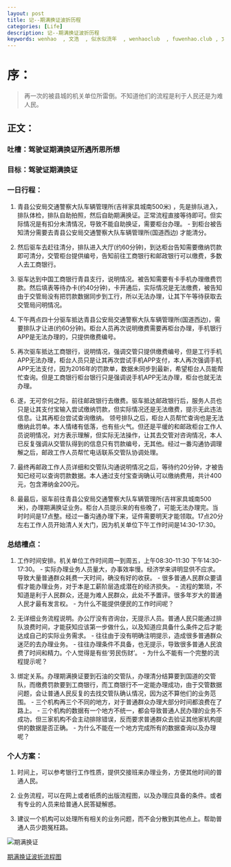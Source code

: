 ```yaml
---
layout: post
title: 记--期满换证波折历程
categories: [Life]
description: 记--期满换证波折历程
keywords: wenhao  , 文浩  , 似水似流年  , wenhaoclub  , fuwenhao.club , 文浩的博客
---
```

# 序：
> 再一次的被县城的机关单位所雷倒。不知道他们的流程是利于人民还是为难人民。

## 正文：
### 吐槽：驾驶证期满换证所遇所思所想

### 目标：驾驶证期满换证

### 一日行程：

1. 青县公安局交通警察大队车辆管理所(吉祥家具城南500米) ，先是排队进入，排队体检，排队自助拍照，然后自助期满换证。正常流程直接等待即可。但实际情况是有扣分未清情况，导致不能自助换证，需要柜台办理。
		- 到柜台被告知清分需要去青县公安局交通警察大队车辆管理所(国道西边) 才能清分。
	
2. 然后驱车去赶往清分，排队进入大厅(约60分钟)，到达柜台告知需要缴纳罚款即可清分，交管柜台提供编号，告知前往工商银行和邮政银行可以缴费，多数人去工商银行。

3. 驱车达到中国工商银行青县支行，说明情况。被告知需要有卡手机办理缴费罚款。然后填表等待办卡(约40分钟)，卡开通后，实际情况是无法缴费，被告知由于交管局没有把罚款数据同步到工行，所以无法办理，让其下午等待获取去交管局问明情况。

4. 下午两点四十分驱车抵达青县公安局交通警察大队车辆管理所(国道西边)，需要排队才让进(约60分钟)。柜台人员再次说明缴费需要再柜台办理，手机银行APP是无法办理的，只提供缴费编号。

5. 再次驱车抵达工商银行，说明情况，强调交管只提供缴费编号，但是工行手机APP无法办理，柜台人员只是让其再次尝试手机APP支付，本人再次强调手机APP无法支付，因为2016年的罚款单，数据未同步到最新，希望柜台人员能帮忙查询。但是工商银行柜台银行只是强调说手机APP无法办理，柜台也就无法办理。

6. 遂，无可奈何之际，前往邮政银行去缴费。驱车抵达邮政银行后，服务人员也只是让其支付宝输入尝试缴纳罚款，但实际情况还是无法缴费，提示无此违法信息。让其再柜台尝试查询缴纳。 领号排队之后，柜台人员帮忙查询也是无法缴纳此罚单。本人情绪有低落，也有些火气。但还是平缓的和邮政柜台工作人员说明情况，对方表示理解，但实际无法操作，让其去交管对咨询情况，本人已反复强调从交管队得到的信息只有罚款编号，无其他。经过一番沟通协调理解之后，邮政工作人员帮忙电话联系交管队协调处理。

7. 最终再邮政工作人员详细和交管队沟通说明情况之后，等待约20分钟，才被告知已经可以查询罚款数据。本人通过支付宝查询确认可以缴纳费用，共计400元，包含滞纳金200元。

8. 最最后，驱车前往青县公安局交通警察大队车辆管理所(吉祥家具城南500米)，办理期满换证业务。柜台人员提示来的有些晚了，可能无法办理完。当时时间是17点整。经过一番沟通办理下来，证件需要明天才能领取。17点20分左右工作人员开始清人关大门，因为机关单位下午工作时间是14:30-17:30。

### 总结槽点：	
1.  工作时间安排。机关单位工作时间周一到周五，上午08:30-11:30 下午14:30-17:30。 
		- 实际办理业务人员量大，办事效率慢。经济学来讲明显供不应求。导致大量普通群众耗费一天时间，确没有好的收获。
		- 很多普通人民群众要请假才能办理业务，对于本是工薪阶层造成潜在的经济损失。
		- 流程的繁琐，不知道是利于人民群众，还是为难人民群众，此处不予置评。很多年岁大的普通人民才最有发言权。
		- 为什么不能提供便民的工作时间呢？
	
2. 无详细业务流程说明。办公厅没有咨询台，无提示人员。普通人民只能通过排队浪费时间，才能获知应该第一步做什么，以及知道应具备什么条件之后才能达成自己的实际业务需求。
		- 往往由于没有明确注明提示，造成很多普通群众迷茫的去办理业务。
		- 往往办理条件不具备，也无提示，导致很多普通人民浪费了时间和精力。个人觉得是有些‘劳民伤财’。
		- 为什么不能有一个完整的流程提示呢？

3. 绑定关系。办理期满换证要到石油的交管队，办理清分结算要到国道的交管队，而缴费罚款要到工商银行，而工商银行不一定能办理成功，由于交管数据问题，会让普通人民反复的去找交管队确认情况，因为这不算他们的业务范围。
		- 三个机构再三个不同的地方，对于普通群众办理大部分时间都浪费在了路上。
		- 三个机构的数据有一个地方不统一，都会导致普通人民办理的业务不成功，但三家机构不会主动排除错误，反而要求普通群众去验证其他家机构提供的数据是否正确。
		- 为什么不能在一个地方完成所有的数据查询以及办理呢？

### 个人方案：
1. 时间上，可以参考银行工作性质，提供交接班来办理业务，方便其他时间的普通人民。

2. 业务流程，可以在网上或者纸质的出版流程图，以及办理应具备的条件。或者有专业的人员来给普通人民答疑解惑。

3. 建议一个机构可以处理所有相关的业务问题，而不会分散到其他点上。帮助普通人员少跑冤枉路。

![期满换证](https://cdn.jsdelivr.net/gh/wenhaoclub/blog-assets/images/Life/driverLience/20200810-%E8%BD%A6%E7%AE%A1%E6%89%80%E6%B5%81%E7%A8%8B.png)

<a href="https://cdn.jsdelivr.net/gh/wenhaoclub/blog-assets/images/Life/driverLience/20200810-%E8%BD%A6%E7%AE%A1%E6%89%80%E6%B5%81%E7%A8%8B.png" target="_blank">期满换证波折流程图</a>
